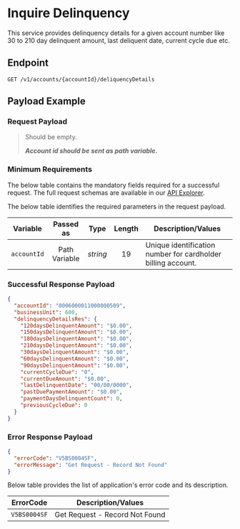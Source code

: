 # Inquire Delinquency

This service provides delinquency details for a given account number like 30 to 210 day delinquent amount, last deliquent date, current cycle due etc.

## Endpoint

`GET /v1/accounts/{accountId}/deliquencyDetails`

## Payload Example

### Request Payload

>Should be empty. 
>
>***Account id should be sent as path variable.***

### Minimum Requirements

The below table contains the mandatory fields required for a successful request. The full request schemas are available in our [API Explorer](../api/?type=get&path=/v1/accounts/{accountId}/deliquencyDetails).

The below table identifies the required parameters in the request payload.

| Variable | Passed as | Type | Length | Description/Values |
| -------- | :-------: | :--: | :------------: | ------------------ |
| `accountId` | Path Variable | *string* | 19 | Unique identification number for cardholder billing account. | 

### Successful Response Payload

```json
{
  "accountId": "0006000011000000509",
  "businessUnit": 600,
  "delinquencyDetailsRes": {
    "120daysDelinquentAmount": "$0.00",
    "150daysDelinquentAmount": "$0.00",
    "180daysDelinquentAmount": "$0.00",
    "210daysDelinquentAmount": "$0.00",
    "30daysDelinquentAmount": "$0.00",
    "60daysDelinquentAmount": "$0.00",
    "90daysDelinquentAmount": "$0.00",
    "currentCycleDue": "0",
    "currentDueAmount": "$0.00",
    "lastDelinquentDate": "00/00/0000",
    "pastDuePaymentAmount": "$0.00",
    "paymentDaysDelinquentCount": 0,
    "previousCycleDue": 0
  }
}

```

### Error Response Payload

```json
{
  "errorCode": "V5BS0004SF",
  "errorMessage": "Get Request - Record Not Found"  
}
```

Below table provides the list of application's error code and its description.

| ErrorCode |  Description/Values |
| --------  | ------------------ |
| `V5BS0004SF` | Get Request - Record Not Found |
